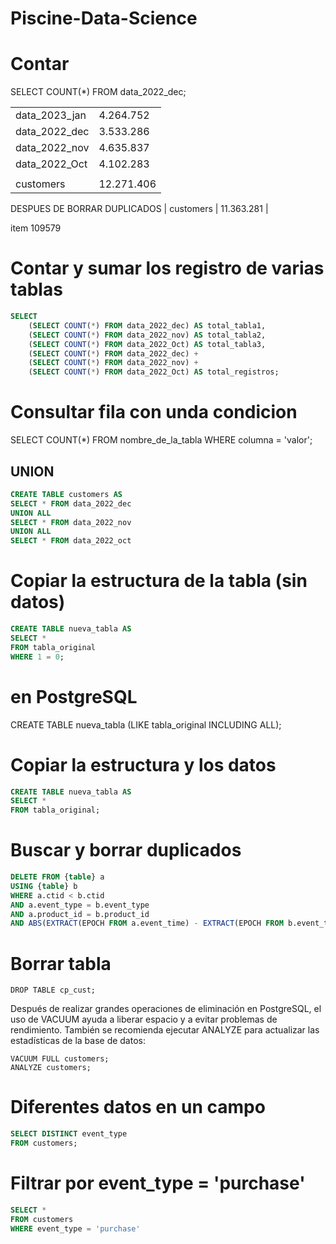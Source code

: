 # Piscine-Data-Science


# Contar
SELECT COUNT(*) FROM data_2022_dec;

| | |
| -- | -- |
| data_2023_jan | 4.264.752 |
| data_2022_dec | 3.533.286 |
| data_2022_nov | 4.635.837 |
| data_2022_Oct | 4.102.283 |
| | |
| customers | 12.271.406 |

DESPUES DE BORRAR DUPLICADOS
| customers | 11.363.281 |


item 109579

# Contar y sumar los registro de varias tablas

```sql
SELECT
	(SELECT COUNT(*) FROM data_2022_dec) AS total_tabla1,
	(SELECT COUNT(*) FROM data_2022_nov) AS total_tabla2,
	(SELECT COUNT(*) FROM data_2022_Oct) AS total_tabla3,
	(SELECT COUNT(*) FROM data_2022_dec) + 
	(SELECT COUNT(*) FROM data_2022_nov) + 
	(SELECT COUNT(*) FROM data_2022_Oct) AS total_registros;
```

# Consultar fila con unda condicion
SELECT COUNT(*) FROM nombre_de_la_tabla WHERE columna = 'valor';


## UNION
```sql
CREATE TABLE customers AS
SELECT * FROM data_2022_dec
UNION ALL
SELECT * FROM data_2022_nov
UNION ALL
SELECT * FROM data_2022_oct
```

# Copiar la estructura de la tabla (sin datos)
```sql
CREATE TABLE nueva_tabla AS
SELECT *
FROM tabla_original
WHERE 1 = 0;
```
# en PostgreSQL
CREATE TABLE nueva_tabla (LIKE tabla_original INCLUDING ALL);


# Copiar la estructura y los datos
```sql
CREATE TABLE nueva_tabla AS
SELECT *
FROM tabla_original;
```

# Buscar y borrar duplicados
```sql
DELETE FROM {table} a
USING {table} b
WHERE a.ctid < b.ctid
AND a.event_type = b.event_type
AND a.product_id = b.product_id
AND ABS(EXTRACT(EPOCH FROM a.event_time) - EXTRACT(EPOCH FROM b.event_time)) < 1;
```
# Borrar tabla
	DROP TABLE cp_cust;




Después de realizar grandes operaciones de eliminación en PostgreSQL, el uso de VACUUM ayuda a liberar espacio y a evitar problemas de rendimiento. También se recomienda ejecutar ANALYZE para actualizar las estadísticas de la base de datos:


    VACUUM FULL customers;
    ANALYZE customers;

# Diferentes datos en un campo
```sql
SELECT DISTINCT event_type
FROM customers;
```

# Filtrar por event_type = 'purchase'

```sql
SELECT *
FROM customers
WHERE event_type = 'purchase'
```